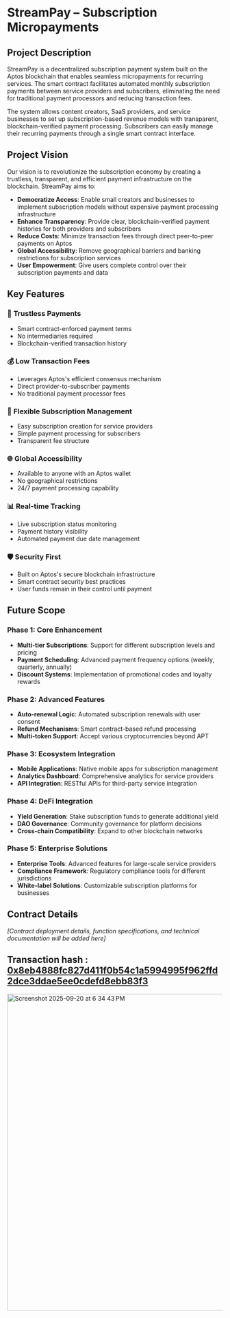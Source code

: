 # StreamPay – Subscription Micropayments

## Project Description

StreamPay is a decentralized subscription payment system built on the Aptos blockchain that enables seamless micropayments for recurring services. The smart contract facilitates automated monthly subscription payments between service providers and subscribers, eliminating the need for traditional payment processors and reducing transaction fees.

The system allows content creators, SaaS providers, and service businesses to set up subscription-based revenue models with transparent, blockchain-verified payment processing. Subscribers can easily manage their recurring payments through a single smart contract interface.

## Project Vision

Our vision is to revolutionize the subscription economy by creating a trustless, transparent, and efficient payment infrastructure on the blockchain. StreamPay aims to:

- **Democratize Access**: Enable small creators and businesses to implement subscription models without expensive payment processing infrastructure
- **Enhance Transparency**: Provide clear, blockchain-verified payment histories for both providers and subscribers
- **Reduce Costs**: Minimize transaction fees through direct peer-to-peer payments on Aptos
- **Global Accessibility**: Remove geographical barriers and banking restrictions for subscription services
- **User Empowerment**: Give users complete control over their subscription payments and data

## Key Features

### 🔐 **Trustless Payments**
- Smart contract-enforced payment terms
- No intermediaries required
- Blockchain-verified transaction history

### 💰 **Low Transaction Fees**
- Leverages Aptos's efficient consensus mechanism
- Direct provider-to-subscriber payments
- No traditional payment processor fees

### 🔄 **Flexible Subscription Management**
- Easy subscription creation for service providers
- Simple payment processing for subscribers
- Transparent fee structure

### 🌐 **Global Accessibility**
- Available to anyone with an Aptos wallet
- No geographical restrictions
- 24/7 payment processing capability

### 📊 **Real-time Tracking**
- Live subscription status monitoring
- Payment history visibility
- Automated payment due date management

### 🛡️ **Security First**
- Built on Aptos's secure blockchain infrastructure
- Smart contract security best practices
- User funds remain in their control until payment

## Future Scope

### Phase 1: Core Enhancement
- **Multi-tier Subscriptions**: Support for different subscription levels and pricing
- **Payment Scheduling**: Advanced payment frequency options (weekly, quarterly, annually)
- **Discount Systems**: Implementation of promotional codes and loyalty rewards

### Phase 2: Advanced Features
- **Auto-renewal Logic**: Automated subscription renewals with user consent
- **Refund Mechanisms**: Smart contract-based refund processing
- **Multi-token Support**: Accept various cryptocurrencies beyond APT

### Phase 3: Ecosystem Integration
- **Mobile Applications**: Native mobile apps for subscription management
- **Analytics Dashboard**: Comprehensive analytics for service providers
- **API Integration**: RESTful APIs for third-party service integration

### Phase 4: DeFi Integration
- **Yield Generation**: Stake subscription funds to generate additional yield
- **DAO Governance**: Community governance for platform decisions
- **Cross-chain Compatibility**: Expand to other blockchain networks

### Phase 5: Enterprise Solutions
- **Enterprise Tools**: Advanced features for large-scale service providers
- **Compliance Framework**: Regulatory compliance tools for different jurisdictions
- **White-label Solutions**: Customizable subscription platforms for businesses

## Contract Details

*[Contract deployment details, function specifications, and technical documentation will be added here]*


## Transaction hash : [0x8eb4888fc827d411f0b54c1a5994995f962ffd2dce3ddae5ee0cdefd8ebb83f3](https://explorer.aptoslabs.com/txn/0x8eb4888fc827d411f0b54c1a5994995f962ffd2dce3ddae5ee0cdefd8ebb83f3?network=devnet)

<img width="1192" height="738" alt="Screenshot 2025-09-20 at 6 34 43 PM" src="https://github.com/user-attachments/assets/32b83135-5897-486f-b9e9-0f07a479aebf" />

